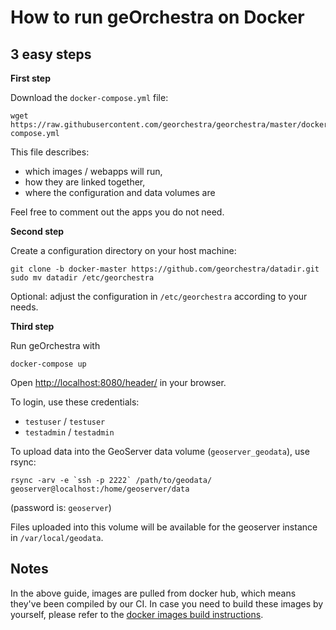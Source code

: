 # How to run geOrchestra on Docker

## 3 easy steps

**First step**

Download the `docker-compose.yml` file:
```
wget https://raw.githubusercontent.com/georchestra/georchestra/master/docker-compose.yml
```
This file describes:
 * which images / webapps will run,
 * how they are linked together,
 * where the configuration and data volumes are

Feel free to comment out the apps you do not need.


**Second step**

Create a configuration directory on your host machine:
```
git clone -b docker-master https://github.com/georchestra/datadir.git
sudo mv datadir /etc/georchestra
```

Optional: adjust the configuration in `/etc/georchestra` according to your needs.


**Third step**

Run geOrchestra with
```
docker-compose up
```

Open [http://localhost:8080/header/](http://localhost:8080/header/) in your browser.  

To login, use these credentials:
 * `testuser` / `testuser`
 * `testadmin` / `testadmin`

To upload data into the GeoServer data volume (`geoserver_geodata`), use rsync:
```
rsync -arv -e `ssh -p 2222` /path/to/geodata/ geoserver@localhost:/home/geoserver/data 
```
(password is: `geoserver`)

Files uploaded into this volume will be available for the geoserver instance in `/var/local/geodata`.


## Notes

In the above guide, images are pulled from docker hub, which means they've been compiled by our CI. 
In case you need to build these images by yourself, please refer to the [docker images build instructions](../docker/README.md).
